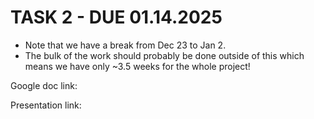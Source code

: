 # TASK 2 - DUE 01.14.2025

- Note that we have a break from Dec 23 to Jan 2.
- The bulk of the work should probably be done outside of this which means we have only ~3.5 weeks for the whole project!

Google doc link:

Presentation link:
